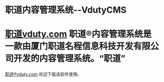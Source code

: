 职道内容管理系统--VdutyCMS
====
[职道vduty.com](http://www.vduty.com)
职道®内容管理系统是一款由厦门职道名程信息科技开发有限公司开发的内容管理系统。“职道”
====
###
[职道®vduty.com](http://www.vduty.com)
欢迎下载该软件使用。

